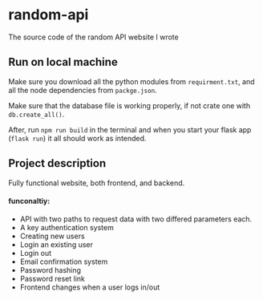 # random-api
The source code of the random API website I wrote

<h2>Run on local machine</h2>

Make sure you download all the python modules from `requirment.txt`, and all the node dependencies from `packge.json`.

Make sure that the database file is working properly, if not crate one with `db.create_all()`.

After, run `npm run build` in the terminal and when you start your flask app (`flask run`) it all should work as intended.

<h2>Project description</h2>

Fully functional website, both frontend, and backend.
 
<h4> funconaltiy:</h4>
<ul>
 <li> API with two paths to request data with two differed parameters each.</li>
 <li> A key authentication system</li>
 <li> Creating new users </li>
 <li> Login an existing user</li>
 <li> Login out </li>
 <li> Email confirmation system </li>
 <li> Password hashing </li>
 <li> Password reset link </li>
 <li> Frontend changes when a user logs in/out </li>
</ul>
 
